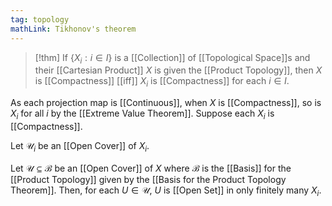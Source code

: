 ```yaml
---
tag: topology
mathLink: Tikhonov's theorem
---
```

>[!thm]
>If $\{X_{i}:i\in I\}$ is a [[Collection]] of [[Topological Space]]s and their [[Cartesian Product]] $X$ is given the [[Product Topology]], then $X$ is [[Compactness]] [[iff]] $X_{i}$ is [[Compactness]] for each $i\in I$.

As each projection map is [[Continuous]], when $X$ is [[Compactness]], so is $X_{i}$ for all $i$ by the [[Extreme Value Theorem]]. Suppose each $X_{i}$ is [[Compactness]].

Let $\mathcal{U}_{i}$ be an [[Open Cover]] of $X_{i}$. 

Let $\mathcal{U}\subseteq\mathcal{B}$ be an [[Open Cover]] of $X$ where $\mathcal{B}$ is the [[Basis]] for the [[Product Topology]] given by the [[Basis for the Product Topology Theorem]]. Then, for each $U\in \mathcal{U}$, $U$ is [[Open Set]] in only finitely many $X_{i}$.

